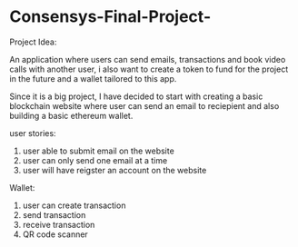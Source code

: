 # Consensys-Final-Project-
Project Idea: 

An application where users can send emails, transactions and book video calls with another user, i also want to create a token to fund for the project in the future and a wallet tailored to this app. 

Since it is a big project, I have decided to start with creating a basic blockchain website where user can send an email to reciepient and also building a basic ethereum wallet. 

user stories:
1. user able to submit email on the website 
2. user can only send one email at a time
3. user will have reigster an account on the website 


Wallet: 
1. user can create transaction
2. send transaction
3. receive transaction
4. QR code scanner 
